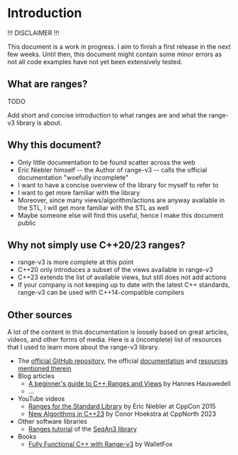 # Introduction

<div class="warning">

!!! DISCLAIMER !!!

This document is a work in progress. I aim to finish a first release in the next few weeks. Until then, this document might contain some minor errors as not all code examples have not yet been extensively tested.

</div>

## What are ranges?

<div class="warning">

TODO

Add short and concise introduction to what ranges are and what the range-v3 library is about.

</div>

## Why this document?

- Only little documentation to be found scatter across the web
- Eric Niebler himself -- the Author of range-v3 -- calls the official documentation "woefully incomplete"
- I want to have a concise overview of the library for myself to refer to
- I want to get more familiar with the library
- Moreover, since many views/algorithm/actions are anyway available in the STL, I will get more familiar with the STL as well
- Maybe someone else will find this useful, hence I make this document public

## Why not simply use C++20/23 ranges?

- range-v3 is more complete at this point
- C++20 only introduces a subset of the views available in range-v3
- C++23 extends the list of available views, but still does not add actions
- If your company is not keeping up to date with the latest C++ standards, range-v3 can be used with C++14-compatible compilers

## Other sources

A lot of the content in this documentation is loosely based on great articles, videos, and other forms of media.
Here is a (incomplete) list of resources that I used to learn more about the range-v3 library.

- The [official GitHub repository](https://github.com/ericniebler/range-v3), the official [documentation](https://ericniebler.github.io/range-v3/) and [resources mentioned therein](https://github.com/ericniebler/range-v3#documentation)
- Blog articles
  - [A beginner's guide to C++ Ranges and Views](https://hannes.hauswedell.net/post/2019/11/30/range_intro/) by Hannes Hauswedell
  - ...
- YouTube videos
  - [Ranges for the Standard Library](https://www.youtube.com/watch?v=mFUXNMfaciE&ab_channel=CppCon) by Eric Niebler at CppCon 2015
  - [New Algorithms in C++23](https://youtu.be/VZPKHqeUQqQ?si=MNZUNZWhdVVkMIxu) by Conor Hoekstra at CppNorth 2023
- Other software libraries
  - [Ranges tutorial](https://docs.seqan.de/seqan3/3-master-user/tutorial_ranges.html) of the [SeqAn3 library](https://github.com/seqan/seqan3)
- Books
  - [Fully Functional C++ with Range-v3](https://www.walletfox.com/publications_ranges.php) by WalletFox
